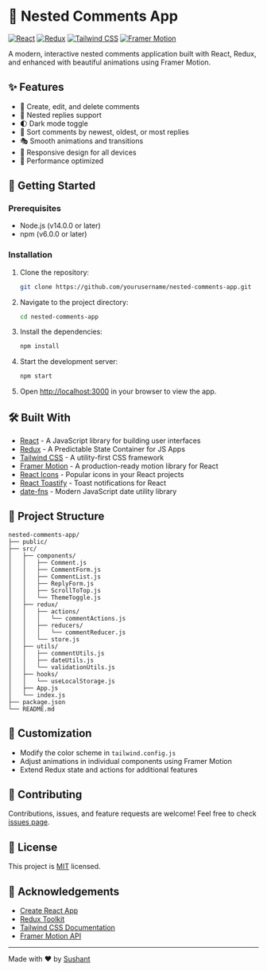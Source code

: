# 🌳 Nested Comments App

[![React](https://img.shields.io/badge/React-18.3.1-blue.svg)](https://reactjs.org/)
[![Redux](https://img.shields.io/badge/Redux-5.0.1-purple.svg)](https://redux.js.org/)
[![Tailwind CSS](https://img.shields.io/badge/Tailwind_CSS-3.4.10-38B2AC.svg)](https://tailwindcss.com/)
[![Framer Motion](https://img.shields.io/badge/Framer_Motion-11.3.24-ff69b4.svg)](https://www.framer.com/motion/)

A modern, interactive nested comments application built with React, Redux, and enhanced with beautiful animations using Framer Motion.



## ✨ Features

- 📝 Create, edit, and delete comments
- 🌲 Nested replies support
- 🌓 Dark mode toggle
- 🔄 Sort comments by newest, oldest, or most replies
- 🎭 Smooth animations and transitions
- 📱 Responsive design for all devices
- 🚀 Performance optimized

## 🚀 Getting Started

### Prerequisites

- Node.js (v14.0.0 or later)
- npm (v6.0.0 or later)

### Installation

1. Clone the repository:
   ```sh
   git clone https://github.com/yourusername/nested-comments-app.git
   ```

2. Navigate to the project directory:
   ```sh
   cd nested-comments-app
   ```

3. Install the dependencies:
   ```sh
   npm install
   ```

4. Start the development server:
   ```sh
   npm start
   ```

5. Open [http://localhost:3000](http://localhost:3000) in your browser to view the app.

## 🛠️ Built With

- [React](https://reactjs.org/) - A JavaScript library for building user interfaces
- [Redux](https://redux.js.org/) - A Predictable State Container for JS Apps
- [Tailwind CSS](https://tailwindcss.com/) - A utility-first CSS framework
- [Framer Motion](https://www.framer.com/motion/) - A production-ready motion library for React
- [React Icons](https://react-icons.github.io/react-icons/) - Popular icons in your React projects
- [React Toastify](https://fkhadra.github.io/react-toastify/) - Toast notifications for React
- [date-fns](https://date-fns.org/) - Modern JavaScript date utility library

## 📁 Project Structure

```
nested-comments-app/
├── public/
├── src/
│   ├── components/
│   │   ├── Comment.js
│   │   ├── CommentForm.js
│   │   ├── CommentList.js
│   │   ├── ReplyForm.js
│   │   ├── ScrollToTop.js
│   │   └── ThemeToggle.js
│   ├── redux/
│   │   ├── actions/
│   │   │   └── commentActions.js
│   │   ├── reducers/
│   │   │   └── commentReducer.js
│   │   └── store.js
│   ├── utils/
│   │   ├── commentUtils.js
│   │   ├── dateUtils.js
│   │   └── validationUtils.js
│   ├── hooks/
│   │   └── useLocalStorage.js
│   ├── App.js
│   └── index.js
├── package.json
└── README.md
```

## 🎨 Customization

- Modify the color scheme in `tailwind.config.js`
- Adjust animations in individual components using Framer Motion
- Extend Redux state and actions for additional features

## 🤝 Contributing

Contributions, issues, and feature requests are welcome! Feel free to check [issues page](https://github.com/yourusername/nested-comments-app/issues).

## 📜 License

This project is [MIT](https://choosealicense.com/licenses/mit/) licensed.

## 👏 Acknowledgements

- [Create React App](https://create-react-app.dev/)
- [Redux Toolkit](https://redux-toolkit.js.org/)
- [Tailwind CSS Documentation](https://tailwindcss.com/docs)
- [Framer Motion API](https://www.framer.com/api/motion/)

---

Made with ❤️ by [Sushant](https://github.com/Sushant9473)
